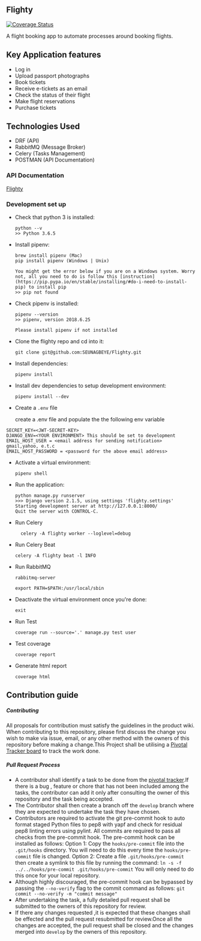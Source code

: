 ## Flighty

[![Coverage Status](https://coveralls.io/repos/github/SEUNAGBEYE/Flighty/badge.svg?branch=develop)](https://coveralls.io/github/SEUNAGBEYE/Flighty?branch=develop)

A flight booking app to automate processes around booking flights.


## Key Application features

- Log in
- Upload passport photographs
- Book tickets
- Receive e-tickets as an email
- Check the status of their flight
- Make flight reservations
- Purchase tickets
 
## Technologies Used

- DRF (API)
- RabbitMQ (Message Broker)
- Celery (Tasks Management)
- POSTMAN (API Documentation)


### API Documentation

[Flighty](https://documenter.getpostman.com/view/2969248/RztrHmL7)

### Development set up

-   Check that python 3 is installed:

    ```
    python --v
    >> Python 3.6.5
    ```

-   Install pipenv:

    ```
    brew install pipenv (Mac)
    pip install pipenv (Windows | Unix)
    
    You might get the error below if you are on a Windows system. Worry not, all you need to do is follow this [instruction](https://pip.pypa.io/en/stable/installing/#do-i-need-to-install-pip) to install pip
    >> pip not found
    ```

-   Check pipenv is installed:
    ```
    pipenv --version
    >> pipenv, version 2018.6.25

    Please install pipenv if not installed
    ```


-   Clone the flighty repo and cd into it:

    ```
    git clone git@github.com:SEUNAGBEYE/Flighty.git
    ```

-   Install dependencies:

    ```
    pipenv install
    ```

-   Install dev dependencies to setup development environment:

    ```
    pipenv install --dev
    ```
  
- Create a `.env` file


  create a .env file and populate the the following env variable
```
SECRET_KEY=<JWT-SECRET-KEY>
DJANGO_ENV=<YOUR ENVIRONMENT> This should be set to development
EMAIL_HOST_USER = <email address for sending notification> gmail,yahoo, e.t.c
EMAIL_HOST_PASSWORD = <password for the above email address>
```


-   Activate a virtual environment:

    ```
    pipenv shell
    ```



-   Run the application:

    ```
    python manage.py runserver
    >>> Django version 2.1.5, using settings 'flighty.settings'
    Starting development server at http://127.0.0.1:8000/
    Quit the server with CONTROL-C.
    ```

- Run Celery
  ```
    celery -A flighty worker --loglevel=debug
  ```

- Run Celery Beat
  ```
  celery -A flighty beat -l INFO
  ```

- Run RabbitMQ
  ```
  rabbitmq-server

  export PATH=$PATH:/usr/local/sbin
  ```

-   Deactivate the virtual environment once you're done:
    ```
    exit
    ```

- Run Test
  ```
  coverage run --source='.' manage.py test user
  ```

- Test coverage

  ```
  coverage report
  ```


- Generate html report

  ```
  coverage html
  ```

## Contribution guide

##### Contributing

All proposals for contribution must satisfy the guidelines in the product wiki.
When contributing to this repository, please first discuss the change you wish to make via issue, email, or any other method with the owners of this repository before making a change.This Project shall be utilising a [Pivotal Tracker board](https://www.pivotaltracker.com/n/projects/2237877) to track the work done.

##### Pull Request Process

-   A contributor shall identify a task to be done from the [pivotal tracker](https://www.pivotaltracker.com/n/projects/2170023).If there is a bug , feature or chore that has not been included among the tasks, the contributor can add it only after consulting the owner of this repository and the task being accepted.
-   The Contributor shall then create a branch off the `develop` branch where they are expected to undertake the task they have chosen.
-   Contributors are required to activate the git pre-commit hook to auto format staged Python files to pep8 with yapf and check for residual pep8 linting errors using pylint.
    All commits are required to pass all checks from the pre-commit hook.
    The pre-commit hook can be installed as follows:
    Option 1: Copy the `hooks/pre-commit` file into the `.git/hooks` directory.
    You will need to do this every time the `hooks/pre-commit` file is changed.
    Option 2: Create a file `.git/hooks/pre-commit` then create a symlink to this file by running the command:
    `ln -s -f ../../hooks/pre-commit .git/hooks/pre-commit`
    You will only need to do this once for your local repository.
-   Although highly discouraged, the pre-commit hook can be bypassed by passing the `--no-verify` flag to the commit command as follows:
    `git commit --no-verify -m "commit message"`
-   After undertaking the task, a fully detailed pull request shall be submitted to the owners of this repository for review.
-   If there any changes requested ,it is expected that these changes shall be effected and the pull request resubmitted for review.Once all the changes are accepted, the pull request shall be closed and the changes merged into `develop` by the owners of this repository.
